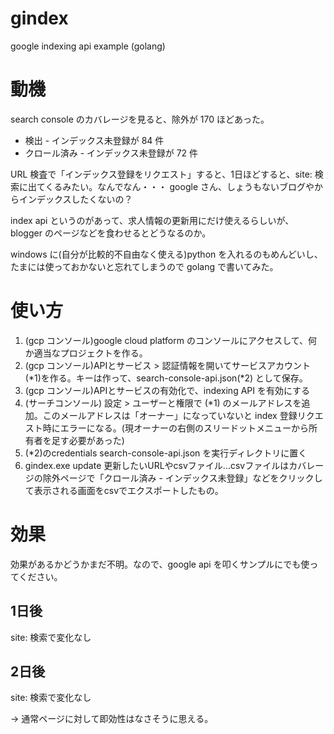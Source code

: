 # gindex
google indexing api example (golang)

# 動機
search console のカバレージを見ると、除外が 170 ほどあった。

* 検出 - インデックス未登録が 84 件
* クロール済み - インデックス未登録が 72 件

URL 検査で「インデックス登録をリクエスト」すると、1日ほどすると、site: 検索に出てくるみたい。なんでなん・・・
google さん、しょうもないブログやからインデックスしたくないの？

index api というのがあって、求人情報の更新用にだけ使えるらしいが、blogger のページなどを食わせるとどうなるのか。

windows に(自分が比較的不自由なく使える)python を入れるのもめんどいし、たまには使っておかないと忘れてしまうので golang で書いてみた。

# 使い方
1. (gcp コンソール)google cloud platform のコンソールにアクセスして、何か適当なプロジェクトを作る。
2. (gcp コンソール)APIとサービス > 認証情報を開いてサービスアカウント(*1)を作る。キーは作って、search-console-api.json(*2) として保存。
4. (gcp コンソール)APIとサービスの有効化で、indexing API を有効にする
5. (サーチコンソール) 設定 > ユーザーと権限で (*1) のメールアドレスを追加。このメールアドレスは「オーナー」になっていないと index 登録リクエスト時にエラーになる。(現オーナーの右側のスリードットメニューから所有者を足す必要があった)
6. (*2)のcredentials search-console-api.json を実行ディレクトリに置く
7. gindex.exe update 更新したいURLやcsvファイル...csvファイルはカバレージの除外ページで「クロール済み - インデックス未登録」などをクリックして表示される画面をcsvでエクスポートしたもの。

# 効果
効果があるかどうかまだ不明。なので、google api を叩くサンプルにでも使ってください。

## 1日後
site: 検索で変化なし

## 2日後
site: 検索で変化なし

→ 通常ページに対して即効性はなさそうに思える。

